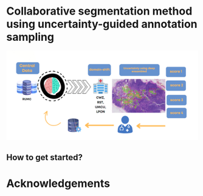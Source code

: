 
# Collaborative segmentation method using uncertainty-guided annotation sampling


![overview](images\overview.PNG)


## 

## How to get started?


# Acknowledgements

